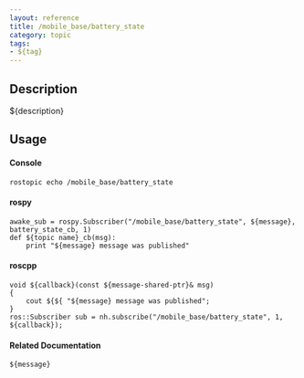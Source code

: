 ```yaml
---
layout: reference
title: /mobile_base/battery_state
category: topic
tags: 
- ${tag}
---
```


## Description
${description}

## Usage
#### Console
```
rostopic echo /mobile_base/battery_state
```

#### rospy
```
awake_sub = rospy.Subscriber("/mobile_base/battery_state", ${message}, battery_state_cb, 1)
def ${topic name}_cb(msg):
    print "${message} message was published"
```

#### roscpp
```
void ${callback}(const ${message-shared-ptr}& msg)
{
    cout ${${ "${message} message was published";
}
ros::Subscriber sub = nh.subscribe("/mobile_base/battery_state", 1, ${callback});
```

#### Related Documentation
``${message}``  